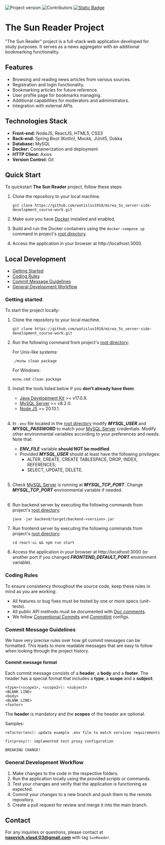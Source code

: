 ![Project version](https://img.shields.io/badge/Project_version-1.0.0-gree)
![Contributors](https://img.shields.io/badge/Contributors-1-blue)
[![Static Badge](https://img.shields.io/badge/Documentation-5A2FF2)](backend/target/documentation/dokka/index.html)

# The Sun Reader Project

"The Sun Reader" project is a full-stack web application developed for study
purposes.
It serves as a news aggregator with an additional bookmarking functionality.

## Features

- Browsing and reading news articles from various sources.
- Registration and login functionality.
- Bookmarking articles for future reference.
- User profile page for bookmarks managing.
- Additional capabilities for moderators and administrators.
- Integration with external APIs.

## Technologies Stack

- **Front-end:** NodeJS, ReactJS, HTML5, CSS3
- **Back-end:** Spring Boot (Kotlin), Mockk, JUnit5, Dokka
- **Database:** MySQL
- **Docker:** Containerization and deployment
- **HTTP Client:** Axios
- **Version Control:** Git

## Quick Start

To quickstart **The Sun Reader** project, follow these steps:

1. Clone the repository to your local machine.

   ```shell
   git clone https://github.com/watisluv1910/mirea_5s_server-side-development_course-work.git
   ```

2. Make sure you have [Docker](https://www.docker.com/) installed and enabled.
3. Build and run the Docker containers using the `docker-compose up` command in
   project's [root directory](.).
4. Access the application in your browser at http://localhost:3000.

## Local Development

- [Getting Started](#getting-started)
- [Coding Rules](#coding-rules)
- [Commit Message Guidelines](#commit-message-guidelines)
- [General Development Workflow](#general-development-workflow)

### Getting started

To start the project locally:

1. Clone the repository to your local machine.

   ```shell
   git clone https://github.com/watisluv1910/mirea_5s_server-side-development_course-work.git
   ```

2. Run the following command from project's [root directory](.):

   For Unix-like systems:
   ```shell
   ./mvnw clean package
   ```
   For Windows:
   ```shell
   mvnw.cmd clean package
   ```

3. Install the tools listed below if you **don't already have them**:
    - [Java Development Kit](https://www.oracle.com/java/technologies/downloads/) >= v17.0.9.
    - [MySQL Server](https://dev.mysql.com/downloads/mysql/) >= v8.2.0.
    - [Node JS]() >= 20.13.1.
<br><br>
4. In `.env` file located in the [root directory](.) modify **_MYSQL_USER_** and
   **_MYSQL_PASSWORD_** to match
   your [MySQL Server](https://dev.mysql.com/downloads/mysql/)
   credentials. Modify other environmental variables according to your
   preferences and needs.
   Note that:
   - **_ENV_FILE_** variable **should NOT be modified**.
   - Provided **_MYSQL_USER_** should at least have the following privileges:
     - ALTER, CREATE, CREATE TABLESPACE, DROP, INDEX, REFERENCES;
     - SELECT, UPDATE, DELETE.
<br><br>
5. Check [MySQL Server](https://dev.mysql.com/downloads/mysql/) is running at **_MYSQL_TCP_PORT_**.
   Change **_MYSQL_TCP_PORT_** environmental variable if needed.
<br><br>
6. Run backend server by executing the following commands from
   project's [root directory](.):

   ```shell
   java -jar backend/target/backend-<version>.jar
   ```

7. Run frontend server by executing the following commands from
   project's [root directory](.):

   ```shell
   cd react-ui && npm run start
   ```

8. Access the application in your browser at http://localhost:3000
   (or another port if you changed **_FRONTEND_DEFAULT_PORT_** environment
   variable).

### Coding Rules

To ensure consistency throughout the source code, keep these rules in mind as
you are working:

- All features or bug fixes must be tested by one or more specs (unit-tests).
- All public API methods must be documented with [Doc comments](https://www.jetbrains.com/help/webstorm/creating-jsdoc-comments.html).
- We follow [Conventional Commits](https://www.conventionalcommits.org/en/v1.0.0/) and [Commitlint](https://commitlint.js.org/#/) configs.

### Commit Message Guidelines

We have very precise rules over how git commit messages can be formatted.
This leads to more readable messages that are easy to follow when looking
through the project history.

#### Commit message format

Each commit message consists of a **header**, a **body** and a **footer**.
The header has a special format that includes a **type**, a **scope** and a **subject**:

```
<type>(<scope1>, <scope2>): <subject>  
<BLANK LINE> 
<body>  
<BLANK LINE>
<footer>
```

The **header** is mandatory and the **scopes** of the header are optional.

Samples:

```
refactor(env): update example .env file to match services requirements
```

```
fix(proxy)!: implemented test proxy configuration

BREAKING CHANGE!
```

### General Development Workflow

1. Make changes to the code in the respective folders.
2. Run the application locally using the provided scripts or commands.
3. Test your changes and verify that the application is functioning as expected.
4. Commit your changes to a new branch and push them to the remote repository.
5. Create a pull request for review and merge it into the main branch.

## Contact

For any inquiries or questions, please contact at **nasevich.vlasd.03@gmail.com** with tag `SunReader`.
